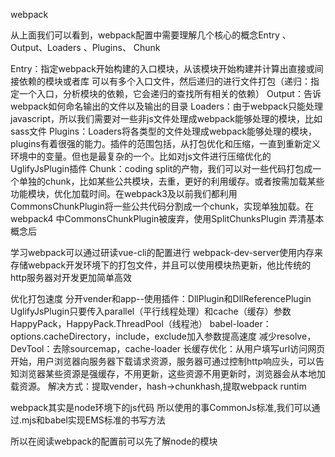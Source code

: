 webpack

从上面我们可以看到，webpack配置中需要理解几个核心的概念Entry 、Output、Loaders 、Plugins、 Chunk

Entry：指定webpack开始构建的入口模块，从该模块开始构建并计算出直接或间接依赖的模块或者库
可以有多个入口文件，然后递归的进行文件打包（递归：指定一个入口，分析模块的依赖，它会递归的查找所有相关的依赖）
Output：告诉webpack如何命名输出的文件以及输出的目录
Loaders：由于webpack只能处理javascript，所以我们需要对一些非js文件处理成webpack能够处理的模块，比如sass文件
Plugins：Loaders将各类型的文件处理成webpack能够处理的模块，plugins有着很强的能力。插件的范围包括，从打包优化和压缩，一直到重新定义环境中的变量。但也是最复杂的一个。比如对js文件进行压缩优化的UglifyJsPlugin插件
Chunk：coding split的产物，我们可以对一些代码打包成一个单独的chunk，比如某些公共模块，去重，更好的利用缓存。或者按需加载某些功能模块，优化加载时间。在webpack3及以前我们都利用CommonsChunkPlugin将一些公共代码分割成一个chunk，实现单独加载。在webpack4 中CommonsChunkPlugin被废弃，使用SplitChunksPlugin
弄清基本概念后

学习webpack可以通过研读vue-cli的配置进行
webpack-dev-server使用内存来存储webpack开发环境下的打包文件，并且可以使用模块热更新，他比传统的http服务器对开发更加简单高效

优化打包速度
分开vender和app--使用插件：DllPlugin和DllReferencePlugin
UglifyJsPlugin只要传入parallel（平行线程处理）和cache（缓存）参数
HappyPack，HappyPack.ThreadPool（线程池）
babel-loader：options.cacheDirectory，include，exclude加入参数提高速度
减少resolve，DevTool：去除sourcemap，cache-loader
长缓存优化：从用户填写url访问网页开始，用户浏览器向服务器下载请求资源，服务器可通过控制http响应头，可以告知浏览器某些资源是强缓存，不用更新，这些资源不用更新时，浏览器会从本地加载资源。
解决方式：提取vender，hash->chunkhash,提取webpack runtim

webpack其实是node环境下的js代码
所以使用的事CommonJs标准,我们可以通过.mjs和babel实现EMS标准的书写方法

所以在阅读webpack的配置前可以先了解node的模块
